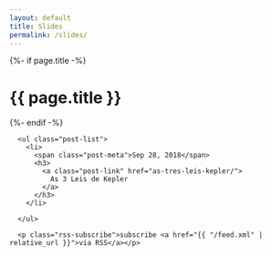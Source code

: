 ```yaml
---
layout: default
title: Slides
permalink: /slides/
---
```


<div class="home">
    {%- if page.title -%}
      <h1 class="page-heading">{{ page.title }}</h1>
    {%- endif -%}
          
      <ul class="post-list">
        <li>          
          <span class="post-meta">Sep 28, 2018</span>
          <h3>
            <a class="post-link" href="as-tres-leis-kepler/">
              As 3 Leis de Kepler
            </a>
          </h3>          
        </li>
        
      </ul>
  
      <p class="rss-subscribe">subscribe <a href="{{ "/feed.xml" | relative_url }}">via RSS</a></p>    
  
  </div>

